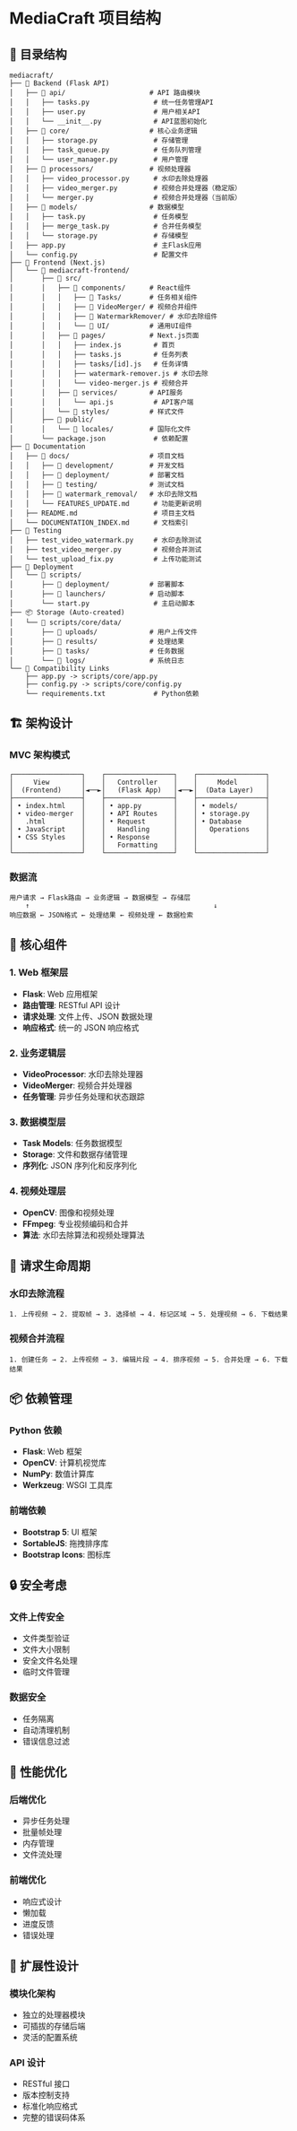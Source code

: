 # MediaCraft 项目结构

## 📁 目录结构

```
mediacraft/
├── 🔧 Backend (Flask API)
│   ├── 📁 api/                     # API 路由模块
│   │   ├── tasks.py                # 统一任务管理API
│   │   ├── user.py                 # 用户相关API
│   │   └── __init__.py             # API蓝图初始化
│   ├── 📁 core/                    # 核心业务逻辑
│   │   ├── storage.py              # 存储管理
│   │   ├── task_queue.py           # 任务队列管理
│   │   └── user_manager.py         # 用户管理
│   ├── 📁 processors/              # 视频处理器
│   │   ├── video_processor.py      # 水印去除处理器
│   │   ├── video_merger.py         # 视频合并处理器（稳定版）
│   │   └── merger.py               # 视频合并处理器（当前版）
│   ├── 📁 models/                  # 数据模型
│   │   ├── task.py                 # 任务模型
│   │   ├── merge_task.py           # 合并任务模型
│   │   └── storage.py              # 存储模型
│   ├── app.py                      # 主Flask应用
│   └── config.py                   # 配置文件
├── 🎨 Frontend (Next.js)
│   └── 📁 mediacraft-frontend/
│       ├── 📁 src/
│       │   ├── 📁 components/      # React组件
│       │   │   ├── 📁 Tasks/       # 任务相关组件
│       │   │   ├── 📁 VideoMerger/ # 视频合并组件
│       │   │   ├── 📁 WatermarkRemover/ # 水印去除组件
│       │   │   └── 📁 UI/          # 通用UI组件
│       │   ├── 📁 pages/           # Next.js页面
│       │   │   ├── index.js        # 首页
│       │   │   ├── tasks.js        # 任务列表
│       │   │   ├── tasks/[id].js   # 任务详情
│       │   │   ├── watermark-remover.js # 水印去除
│       │   │   └── video-merger.js # 视频合并
│       │   ├── 📁 services/        # API服务
│       │   │   └── api.js          # API客户端
│       │   └── 📁 styles/          # 样式文件
│       ├── 📁 public/
│       │   └── 📁 locales/         # 国际化文件
│       └── package.json            # 依赖配置
├── 📝 Documentation
│   ├── 📁 docs/                    # 项目文档
│   │   ├── 📁 development/         # 开发文档
│   │   ├── 📁 deployment/          # 部署文档
│   │   ├── 📁 testing/             # 测试文档
│   │   ├── 📁 watermark_removal/   # 水印去除文档
│   │   └── FEATURES_UPDATE.md      # 功能更新说明
│   ├── README.md                   # 项目主文档
│   └── DOCUMENTATION_INDEX.md      # 文档索引
├── 🧪 Testing
│   ├── test_video_watermark.py     # 水印去除测试
│   ├── test_video_merger.py        # 视频合并测试
│   └── test_upload_fix.py          # 上传功能测试
├── 🚀 Deployment
│   └── 📁 scripts/
│       ├── 📁 deployment/          # 部署脚本
│       ├── 📁 launchers/           # 启动脚本
│       └── start.py                # 主启动脚本
├── 📦 Storage (Auto-created)
│   └── 📁 scripts/core/data/
│       ├── 📁 uploads/             # 用户上传文件
│       ├── 📁 results/             # 处理结果
│       ├── 📁 tasks/               # 任务数据
│       └── 📁 logs/                # 系统日志
└── 🔗 Compatibility Links
    ├── app.py -> scripts/core/app.py
    ├── config.py -> scripts/core/config.py
    └── requirements.txt            # Python依赖
```

## 🏗️ 架构设计

### MVC 架构模式

```
┌─────────────────┐    ┌─────────────────┐    ┌─────────────────┐
│     View        │    │   Controller    │    │     Model       │
│  (Frontend)     │◄──►│   (Flask App)   │◄──►│  (Data Layer)   │
├─────────────────┤    ├─────────────────┤    ├─────────────────┤
│ • index.html    │    │ • app.py        │    │ • models/       │
│ • video-merger  │    │ • API Routes    │    │ • storage.py    │
│   .html         │    │ • Request       │    │ • Database      │
│ • JavaScript    │    │   Handling      │    │   Operations    │
│ • CSS Styles    │    │ • Response      │    │                 │
│                 │    │   Formatting    │    │                 │
└─────────────────┘    └─────────────────┘    └─────────────────┘
```

### 数据流

```
用户请求 → Flask路由 → 业务逻辑 → 数据模型 → 存储层
    ↑                                              ↓
响应数据 ← JSON格式 ← 处理结果 ← 视频处理 ← 数据检索
```

## 🔧 核心组件

### 1. Web 框架层
- **Flask**: Web 应用框架
- **路由管理**: RESTful API 设计
- **请求处理**: 文件上传、JSON 数据处理
- **响应格式**: 统一的 JSON 响应格式

### 2. 业务逻辑层
- **VideoProcessor**: 水印去除处理器
- **VideoMerger**: 视频合并处理器
- **任务管理**: 异步任务处理和状态跟踪

### 3. 数据模型层
- **Task Models**: 任务数据模型
- **Storage**: 文件和数据存储管理
- **序列化**: JSON 序列化和反序列化

### 4. 视频处理层
- **OpenCV**: 图像和视频处理
- **FFmpeg**: 专业视频编码和合并
- **算法**: 水印去除算法和视频处理算法

## 🔄 请求生命周期

### 水印去除流程
```
1. 上传视频 → 2. 提取帧 → 3. 选择帧 → 4. 标记区域 → 5. 处理视频 → 6. 下载结果
```

### 视频合并流程
```
1. 创建任务 → 2. 上传视频 → 3. 编辑片段 → 4. 排序视频 → 5. 合并处理 → 6. 下载结果
```

## 📦 依赖管理

### Python 依赖
- **Flask**: Web 框架
- **OpenCV**: 计算机视觉库
- **NumPy**: 数值计算库
- **Werkzeug**: WSGI 工具库

### 前端依赖
- **Bootstrap 5**: UI 框架
- **SortableJS**: 拖拽排序库
- **Bootstrap Icons**: 图标库

## 🔒 安全考虑

### 文件上传安全
- 文件类型验证
- 文件大小限制
- 安全文件名处理
- 临时文件管理

### 数据安全
- 任务隔离
- 自动清理机制
- 错误信息过滤

## 🚀 性能优化

### 后端优化
- 异步任务处理
- 批量帧处理
- 内存管理
- 文件流处理

### 前端优化
- 响应式设计
- 懒加载
- 进度反馈
- 错误处理

## 🔧 扩展性设计

### 模块化架构
- 独立的处理器模块
- 可插拔的存储后端
- 灵活的配置系统

### API 设计
- RESTful 接口
- 版本控制支持
- 标准化响应格式
- 完整的错误码体系
